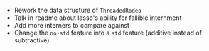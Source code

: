 * Rework the data structure of `ThreadedRodeo`
* Talk in readme about lasso's ability for fallible internment
* Add more interners to compare against
* Change the `no-std` feature into a `std` feature (additive instead of subtractive)
